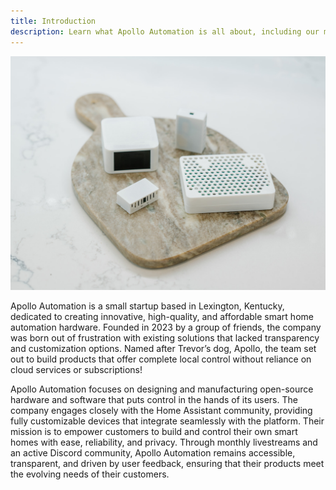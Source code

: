 ```yaml
---
title: Introduction
description: Learn what Apollo Automation is all about, including our mission, products, and how we empower smarter homes.
---
```


![](../../assets/apolloautomation-finals-66.jpg)

Apollo Automation is a small startup based in Lexington, Kentucky, dedicated to creating innovative, high-quality, and affordable smart home automation hardware. Founded in 2023 by a group of friends, the company was born out of frustration with existing solutions that lacked transparency and customization options. Named after Trevor’s dog, Apollo, the team set out to build products that offer complete local control without reliance on cloud services or subscriptions!

Apollo Automation focuses on designing and manufacturing open-source hardware and software that puts control in the hands of its users. The company engages closely with the Home Assistant community, providing fully customizable devices that integrate seamlessly with the platform. Their mission is to empower customers to build and control their own smart homes with ease, reliability, and privacy. Through monthly livestreams and an active Discord community, Apollo Automation remains accessible, transparent, and driven by user feedback, ensuring that their products meet the evolving needs of their customers.
